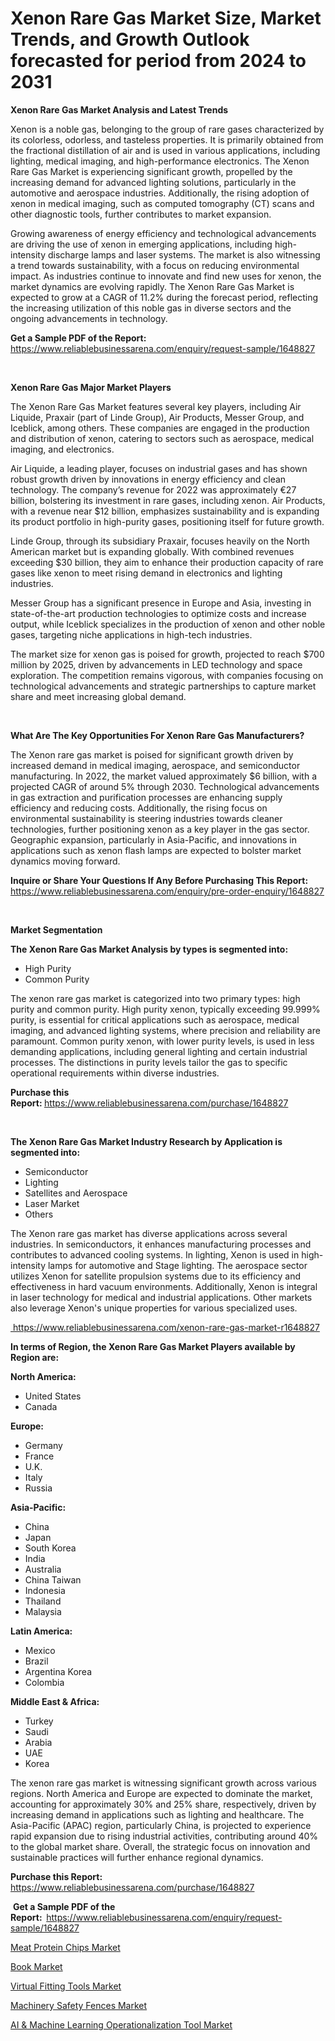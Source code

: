 <p><h1>Xenon Rare Gas Market Size, Market Trends, and Growth Outlook forecasted for period from 2024 to 2031</h1></p><p><strong>Xenon Rare Gas Market Analysis and Latest Trends</strong></p>
<p><p>Xenon is a noble gas, belonging to the group of rare gases characterized by its colorless, odorless, and tasteless properties. It is primarily obtained from the fractional distillation of air and is used in various applications, including lighting, medical imaging, and high-performance electronics. The Xenon Rare Gas Market is experiencing significant growth, propelled by the increasing demand for advanced lighting solutions, particularly in the automotive and aerospace industries. Additionally, the rising adoption of xenon in medical imaging, such as computed tomography (CT) scans and other diagnostic tools, further contributes to market expansion. </p><p>Growing awareness of energy efficiency and technological advancements are driving the use of xenon in emerging applications, including high-intensity discharge lamps and laser systems. The market is also witnessing a trend towards sustainability, with a focus on reducing environmental impact. As industries continue to innovate and find new uses for xenon, the market dynamics are evolving rapidly. The Xenon Rare Gas Market is expected to grow at a CAGR of 11.2% during the forecast period, reflecting the increasing utilization of this noble gas in diverse sectors and the ongoing advancements in technology.</p></p>
<p><strong>Get a Sample PDF of the Report:&nbsp;</strong> <a href="https://www.reliablebusinessarena.com/enquiry/request-sample/1648827?utm_campaign=1610&utm_medium=2&utm_source=Github&utm_content=ia&utm_term=15102024&utm_id=xenon-rare-gas">https://www.reliablebusinessarena.com/enquiry/request-sample/1648827</a></p>
<p>&nbsp;</p>
<p><strong>Xenon Rare Gas Major Market Players</strong></p>
<p><p>The Xenon Rare Gas Market features several key players, including Air Liquide, Praxair (part of Linde Group), Air Products, Messer Group, and Iceblick, among others. These companies are engaged in the production and distribution of xenon, catering to sectors such as aerospace, medical imaging, and electronics.</p><p>Air Liquide, a leading player, focuses on industrial gases and has shown robust growth driven by innovations in energy efficiency and clean technology. The company’s revenue for 2022 was approximately €27 billion, bolstering its investment in rare gases, including xenon. Air Products, with a revenue near $12 billion, emphasizes sustainability and is expanding its product portfolio in high-purity gases, positioning itself for future growth.</p><p>Linde Group, through its subsidiary Praxair, focuses heavily on the North American market but is expanding globally. With combined revenues exceeding $30 billion, they aim to enhance their production capacity of rare gases like xenon to meet rising demand in electronics and lighting industries.</p><p>Messer Group has a significant presence in Europe and Asia, investing in state-of-the-art production technologies to optimize costs and increase output, while Iceblick specializes in the production of xenon and other noble gases, targeting niche applications in high-tech industries.</p><p>The market size for xenon gas is poised for growth, projected to reach $700 million by 2025, driven by advancements in LED technology and space exploration. The competition remains vigorous, with companies focusing on technological advancements and strategic partnerships to capture market share and meet increasing global demand.</p></p>
<p>&nbsp;</p>
<p><strong>What Are The Key Opportunities For Xenon Rare Gas Manufacturers?</strong></p>
<p><p>The Xenon rare gas market is poised for significant growth driven by increased demand in medical imaging, aerospace, and semiconductor manufacturing. In 2022, the market valued approximately $6 billion, with a projected CAGR of around 5% through 2030. Technological advancements in gas extraction and purification processes are enhancing supply efficiency and reducing costs. Additionally, the rising focus on environmental sustainability is steering industries towards cleaner technologies, further positioning xenon as a key player in the gas sector. Geographic expansion, particularly in Asia-Pacific, and innovations in applications such as xenon flash lamps are expected to bolster market dynamics moving forward.</p></p>
<p><strong>Inquire or Share Your Questions If Any Before Purchasing This Report:</strong> <a href="https://www.reliablebusinessarena.com/enquiry/pre-order-enquiry/1648827?utm_campaign=1610&utm_medium=2&utm_source=Github&utm_content=ia&utm_term=15102024&utm_id=xenon-rare-gas">https://www.reliablebusinessarena.com/enquiry/pre-order-enquiry/1648827</a></p>
<p>&nbsp;</p>
<p><strong>Market Segmentation</strong></p>
<p><strong>The Xenon Rare Gas Market Analysis by types is segmented into:</strong></p>
<p><ul><li>High Purity</li><li>Common Purity</li></ul></p>
<p><p>The xenon rare gas market is categorized into two primary types: high purity and common purity. High purity xenon, typically exceeding 99.999% purity, is essential for critical applications such as aerospace, medical imaging, and advanced lighting systems, where precision and reliability are paramount. Common purity xenon, with lower purity levels, is used in less demanding applications, including general lighting and certain industrial processes. The distinctions in purity levels tailor the gas to specific operational requirements within diverse industries.</p></p>
<p><strong>Purchase this Report:&nbsp;</strong><a href="https://www.reliablebusinessarena.com/purchase/1648827?utm_campaign=1610&utm_medium=2&utm_source=Github&utm_content=ia&utm_term=15102024&utm_id=xenon-rare-gas">https://www.reliablebusinessarena.com/purchase/1648827</a></p>
<p>&nbsp;</p>
<p><strong>The Xenon Rare Gas Market Industry Research by Application is segmented into:</strong></p>
<p><ul><li>Semiconductor</li><li>Lighting</li><li>Satellites and Aerospace</li><li>Laser Market</li><li>Others</li></ul></p>
<p><p>The Xenon rare gas market has diverse applications across several industries. In semiconductors, it enhances manufacturing processes and contributes to advanced cooling systems. In lighting, Xenon is used in high-intensity lamps for automotive and Stage lighting. The aerospace sector utilizes Xenon for satellite propulsion systems due to its efficiency and effectiveness in hard vacuum environments. Additionally, Xenon is integral in laser technology for medical and industrial applications. Other markets also leverage Xenon's unique properties for various specialized uses.</p></p>
<p><a href="https://www.reliablebusinessarena.com/xenon-rare-gas-market-r1648827?utm_campaign=1610&utm_medium=2&utm_source=Github&utm_content=ia&utm_term=15102024&utm_id=xenon-rare-gas">&nbsp;https://www.reliablebusinessarena.com/xenon-rare-gas-market-r1648827</a></p>
<p><strong>In terms of Region, the Xenon Rare Gas Market Players available by Region are:</strong></p>
<p>
    <p> <strong> North America: </strong>
        <ul>
            <li>United States</li>
            <li>Canada</li>
        </ul>
        </p> 
    <p> <strong> Europe: </strong>
        <ul>
            <li>Germany</li>
            <li>France</li>
            <li>U.K.</li>
            <li>Italy</li>
            <li>Russia</li>
        </ul>
        </p> 
    <p> <strong> Asia-Pacific: </strong>
        <ul>
            <li>China</li>
            <li>Japan</li>
            <li>South Korea</li>
            <li>India</li>
            <li>Australia</li>
            <li>China Taiwan</li>
            <li>Indonesia</li>
            <li>Thailand</li>
            <li>Malaysia</li>
        </ul>
        </p> 
    <p> <strong> Latin America: </strong>
        <ul>
            <li>Mexico</li>
            <li>Brazil</li>
            <li>Argentina Korea</li>
            <li>Colombia</li>
        </ul>
        </p> 
    <p> <strong> Middle East & Africa: </strong>
        <ul>
            <li>Turkey</li>
            <li>Saudi</li>
            <li>Arabia</li>
            <li>UAE</li>
            <li>Korea</li>
        </ul>
    </p>
    </p>
<p><p>The xenon rare gas market is witnessing significant growth across various regions. North America and Europe are expected to dominate the market, accounting for approximately 30% and 25% share, respectively, driven by increasing demand in applications such as lighting and healthcare. The Asia-Pacific (APAC) region, particularly China, is projected to experience rapid expansion due to rising industrial activities, contributing around 40% to the global market share. Overall, the strategic focus on innovation and sustainable practices will further enhance regional dynamics.</p></p>
<p><strong>Purchase this Report: </strong><a href="https://www.reliablebusinessarena.com/purchase/1648827?utm_campaign=1610&utm_medium=2&utm_source=Github&utm_content=ia&utm_term=15102024&utm_id=xenon-rare-gas">https://www.reliablebusinessarena.com/purchase/1648827</a></p>
<p>&nbsp;<strong>Get a Sample PDF of the Report:&nbsp;&nbsp;</strong><a href="https://www.reliablebusinessarena.com/enquiry/request-sample/1648827?utm_campaign=1610&utm_medium=2&utm_source=Github&utm_content=ia&utm_term=15102024&utm_id=xenon-rare-gas">https://www.reliablebusinessarena.com/enquiry/request-sample/1648827</a></p>
<p><strong></strong></p>
<p><p><a href="https://www.linkedin.com/pulse/global-meat-protein-chips-market-product-types-applications-78grf?utm_campaign=1610&utm_medium=2&utm_source=Github&utm_content=ia&utm_term=15102024&utm_id=xenon-rare-gas">Meat Protein Chips Market</a></p><p><a href="https://www.linkedin.com/pulse/book-market-research-report-forecast-growth-prospects-steady-qi82f?utm_campaign=1610&utm_medium=2&utm_source=Github&utm_content=ia&utm_term=15102024&utm_id=xenon-rare-gas">Book Market</a></p><p><a href="https://www.linkedin.com/pulse/virtual-fitting-tools-market-indicators-size-regional-przwc?utm_campaign=1610&utm_medium=2&utm_source=Github&utm_content=ia&utm_term=15102024&utm_id=xenon-rare-gas">Virtual Fitting Tools Market</a></p><p><a href="https://www.linkedin.com/pulse/decoding-machinery-safety-fences-industry-dynamics-strategic-ewgre?utm_campaign=1610&utm_medium=2&utm_source=Github&utm_content=ia&utm_term=15102024&utm_id=xenon-rare-gas">Machinery Safety Fences Market</a></p><p><a href="https://www.linkedin.com/pulse/ai-machine-learning-operationalization-tool-market-revolution-uqmje?utm_campaign=1610&utm_medium=2&utm_source=Github&utm_content=ia&utm_term=15102024&utm_id=xenon-rare-gas">AI & Machine Learning Operationalization Tool Market</a></p></p>